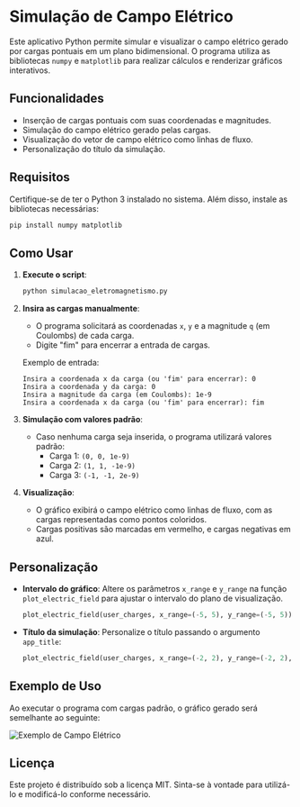 # Simulação de Campo Elétrico

Este aplicativo Python permite simular e visualizar o campo elétrico gerado por cargas pontuais em um plano bidimensional. O programa utiliza as bibliotecas `numpy` e `matplotlib` para realizar cálculos e renderizar gráficos interativos.

## Funcionalidades
- Inserção de cargas pontuais com suas coordenadas e magnitudes.
- Simulação do campo elétrico gerado pelas cargas.
- Visualização do vetor de campo elétrico como linhas de fluxo.
- Personalização do título da simulação.

## Requisitos
Certifique-se de ter o Python 3 instalado no sistema. Além disso, instale as bibliotecas necessárias:

```bash
pip install numpy matplotlib
```

## Como Usar
1. **Execute o script**:
   ```bash
   python simulacao_eletromagnetismo.py
   ```

2. **Insira as cargas manualmente**:
   - O programa solicitará as coordenadas `x`, `y` e a magnitude `q` (em Coulombs) de cada carga.
   - Digite "fim" para encerrar a entrada de cargas.

   Exemplo de entrada:
   ```
   Insira a coordenada x da carga (ou 'fim' para encerrar): 0
   Insira a coordenada y da carga: 0
   Insira a magnitude da carga (em Coulombs): 1e-9
   Insira a coordenada x da carga (ou 'fim' para encerrar): fim
   ```

3. **Simulação com valores padrão**:
   - Caso nenhuma carga seja inserida, o programa utilizará valores padrão:
     - Carga 1: `(0, 0, 1e-9)`
     - Carga 2: `(1, 1, -1e-9)`
     - Carga 3: `(-1, -1, 2e-9)`

4. **Visualização**:
   - O gráfico exibirá o campo elétrico como linhas de fluxo, com as cargas representadas como pontos coloridos.
   - Cargas positivas são marcadas em vermelho, e cargas negativas em azul.

## Personalização
- **Intervalo do gráfico**:
  Altere os parâmetros `x_range` e `y_range` na função `plot_electric_field` para ajustar o intervalo do plano de visualização.
  ```python
  plot_electric_field(user_charges, x_range=(-5, 5), y_range=(-5, 5))
  ```
- **Título da simulação**:
  Personalize o título passando o argumento `app_title`:
  ```python
  plot_electric_field(user_charges, x_range=(-2, 2), y_range=(-2, 2), app_title="Minha Simulação de Eletromagnetismo")
  ```

## Exemplo de Uso
Ao executar o programa com cargas padrão, o gráfico gerado será semelhante ao seguinte:

![Exemplo de Campo Elétrico](example_plot.png)

## Licença
Este projeto é distribuído sob a licença MIT. Sinta-se à vontade para utilizá-lo e modificá-lo conforme necessário.

